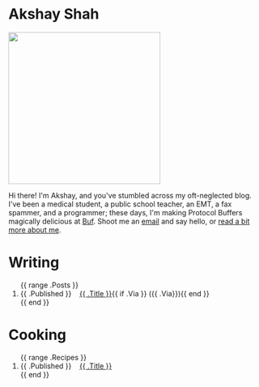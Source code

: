 # Akshay Shah

<img alt="" src="/static/headshot-2023-300x300.webp" height="300px" width="300px">

Hi there! I'm Akshay, and you've stumbled across my oft-neglected
blog.  I've been a medical student, a public school teacher, an EMT, a fax
spammer, and a programmer; these days, I'm making Protocol Buffers magically
delicious at [Buf](https://buf.build). Shoot me an
[email](mailto:akshay@akshayshah.org) and say hello, or [read a bit more about
me](/colophon/).

# Writing

<ol class="post-list">
{{ range .Posts }}
<li>
  <span class="post-date">{{ .Published }} &nbsp;&nbsp;</span>
  <a href="{{ .Link }}">{{ .Title }}</a>{{ if .Via }} ({{ .Via}}){{ end }}
</li>
{{ end }}
</ol>

# Cooking

<ol class="post-list">
{{ range .Recipes }}
<li>
  <span class="post-date">{{ .Published }} &nbsp;&nbsp;</span>
  <a href="{{ .Link }}">{{ .Title }}</a>
</li>
{{ end }}
</ol>
